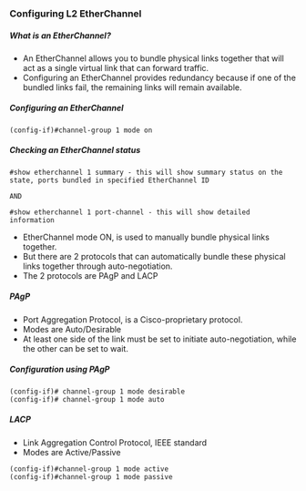 ### Configuring L2 EtherChannel 

##### What is an EtherChannel?
- An EtherChannel allows you to bundle physical links together that will act as a single virtual link that can forward traffic. 
- Configuring an EtherChannel provides redundancy because if one of the bundled links fail, the remaining links will remain available.

##### Configuring an EtherChannel 
```
(config-if)#channel-group 1 mode on 
```

##### Checking an EtherChannel status
```
#show etherchannel 1 summary - this will show summary status on the state, ports bundled in specified EtherChannel ID

AND

#show etherchannel 1 port-channel - this will show detailed information 
```

- EtherChannel mode ON, is used to manually bundle physical links together.
- But there are 2 protocols that can automatically bundle these physical links together through auto-negotiation.
- The 2 protocols are PAgP and LACP

##### PAgP
- Port Aggregation Protocol, is a Cisco-proprietary protocol. 
- Modes are Auto/Desirable
- At least one side of the link must be set to initiate auto-negotiation, while the other can be set to wait.

##### Configuration using PAgP
```
(config-if)# channel-group 1 mode desirable
(config-if)# channel-group 1 mode auto 
```

##### LACP
- Link Aggregation Control Protocol, IEEE standard 
- Modes are Active/Passive

```
(config-if)#channel-group 1 mode active
(config-if)#channel-group 1 mode passive
```

